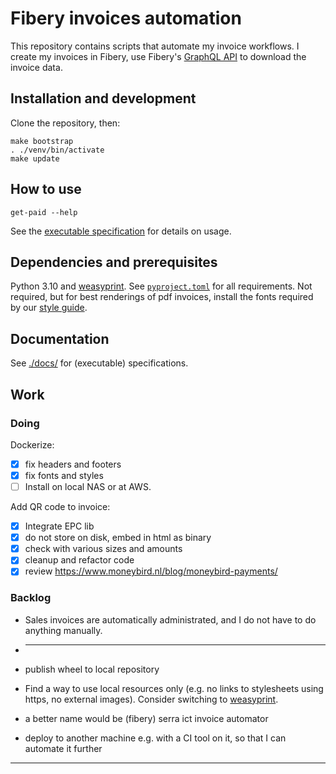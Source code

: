 # Fibery invoices automation

This repository contains scripts that automate my invoice workflows.
I create my invoices in Fibery, use Fibery's [GraphQL API] to download the invoice data.

## Installation and development

Clone the repository, then:

```shell
make bootstrap
. ./venv/bin/activate
make update
```

## How to use

```shell
get-paid --help
```

See the [executable specification](./docs/functionality.rst) for details on usage.

## Dependencies and prerequisites

Python 3.10 and [weasyprint].
See [`pyproject.toml`](pyproject.toml) for all requirements.
Not required, but for best renderings of pdf invoices, install the fonts required by our [style guide].

## Documentation

See [./docs/](./docs) for (executable) specifications.

## Work

### Doing

Dockerize:

* [x] fix headers and footers
* [x] fix fonts and styles
* [ ] Install on local NAS or at AWS.

Add QR code to invoice:

* [x] Integrate EPC lib
* [x] do not store on disk, embed in html as binary
* [x] check with various sizes and amounts
* [x] cleanup and refactor code
* [x] review <https://www.moneybird.nl/blog/moneybird-payments/>

### Backlog

* Sales invoices are automatically administrated, and I do not have to do anything manually.
* ---
* publish wheel to local repository

* Find a way to use local resources only (e.g. no links to stylesheets using https, no external images).
  Consider switching to [weasyprint].
* a better name would be (fibery) serra ict invoice automator
* deploy to another machine e.g. with a CI tool on it, so that I can automate it further

---

[GraphQL API]: https://api.fibery.io/graphql.html#graphql-api-overview
[weasyprint]: https://doc.courtbouillon.org/weasyprint/stable/api_reference.html#python-api
[style guide]: https://www.serraict.com/learn/2015/10/19/style-guide